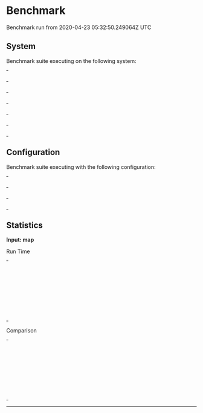 # Benchmark

Benchmark run from 2020-04-23 05:32:50.249064Z UTC

## System

Benchmark suite executing on the following system:

<table style="width: 1%">
  <tr>
    <th style="width: 1%; white-space: nowrap">Operating System</th>
    <td>macOS</td>
  </tr><tr>
    <th style="white-space: nowrap">CPU Information</th>
    <td style="white-space: nowrap">Intel(R) Core(TM) i5-9600K CPU @ 3.70GHz</td>
  </tr><tr>
    <th style="white-space: nowrap">Number of Available Cores</th>
    <td style="white-space: nowrap">6</td>
  </tr><tr>
    <th style="white-space: nowrap">Available Memory</th>
    <td style="white-space: nowrap">32 GB</td>
  </tr><tr>
    <th style="white-space: nowrap">Elixir Version</th>
    <td style="white-space: nowrap">1.10.2</td>
  </tr><tr>
    <th style="white-space: nowrap">Erlang Version</th>
    <td style="white-space: nowrap">22.2.6</td>
  </tr>
</table>

## Configuration

Benchmark suite executing with the following configuration:

<table style="width: 1%">
  <tr>
    <th style="width: 1%">:time</th>
    <td style="white-space: nowrap">5 s</td>
  </tr><tr>
    <th>:parallel</th>
    <td style="white-space: nowrap">1</td>
  </tr><tr>
    <th>:warmup</th>
    <td style="white-space: nowrap">2 s</td>
  </tr>
</table>

## Statistics


__Input: map__

Run Time
<table style="width: 1%">
  <tr>
    <th>Name</th>
    <th style="text-align: right">IPS</th>
    <th style="text-align: right">Average</th>
    <th style="text-align: right">Devitation</th>
    <th style="text-align: right">Median</th>
    <th style="text-align: right">99th&nbsp;%</th>
  </tr>
  <tr>
    <td style="white-space: nowrap">Pattern match</td>
    <td style="white-space: nowrap; text-align: right">7.81 M</td>
    <td style="white-space: nowrap; text-align: right">127.99 ns</td>
    <td style="white-space: nowrap; text-align: right">±4674.86%</td>
    <td style="white-space: nowrap; text-align: right">0 ns</td>
    <td style="white-space: nowrap; text-align: right">1000 ns</td>
  </tr>
  <tr>
    <td style="white-space: nowrap">Dots</td>
    <td style="white-space: nowrap; text-align: right">7.63 M</td>
    <td style="white-space: nowrap; text-align: right">131.04 ns</td>
    <td style="white-space: nowrap; text-align: right">±4438.09%</td>
    <td style="white-space: nowrap; text-align: right">0 ns</td>
    <td style="white-space: nowrap; text-align: right">1000 ns</td>
  </tr>
  <tr>
    <td style="white-space: nowrap">Map.get/2</td>
    <td style="white-space: nowrap; text-align: right">6.69 M</td>
    <td style="white-space: nowrap; text-align: right">149.54 ns</td>
    <td style="white-space: nowrap; text-align: right">±3893.76%</td>
    <td style="white-space: nowrap; text-align: right">0 ns</td>
    <td style="white-space: nowrap; text-align: right">1000 ns</td>
  </tr>
  <tr>
    <td style="white-space: nowrap">Keywords</td>
    <td style="white-space: nowrap; text-align: right">6.08 M</td>
    <td style="white-space: nowrap; text-align: right">164.48 ns</td>
    <td style="white-space: nowrap; text-align: right">±4346.91%</td>
    <td style="white-space: nowrap; text-align: right">0 ns</td>
    <td style="white-space: nowrap; text-align: right">1000 ns</td>
  </tr>
  <tr>
    <td style="white-space: nowrap">Kernel.get_in/2</td>
    <td style="white-space: nowrap; text-align: right">5.11 M</td>
    <td style="white-space: nowrap; text-align: right">195.56 ns</td>
    <td style="white-space: nowrap; text-align: right">±3870.44%</td>
    <td style="white-space: nowrap; text-align: right">0 ns</td>
    <td style="white-space: nowrap; text-align: right">1000 ns</td>
  </tr>
</table>
Comparison
<table style="width: 1%">
  <tr>
    <th>Name</th>
    <th style="text-align: right">IPS</th>
    <th style="text-align: right">Slower</th>
  <tr>
    <td style="white-space: nowrap">Pattern match</td>
    <td style="white-space: nowrap;text-align: right">7.81 M</td>
    <td>&nbsp;</td>
  </tr>
  <tr>
    <td style="white-space: nowrap">Dots</td>
    <td style="white-space: nowrap; text-align: right">7.63 M</td>
    <td style="white-space: nowrap; text-align: right">1.02x</td>
  </tr>
  <tr>
    <td style="white-space: nowrap">Map.get/2</td>
    <td style="white-space: nowrap; text-align: right">6.69 M</td>
    <td style="white-space: nowrap; text-align: right">1.17x</td>
  </tr>
  <tr>
    <td style="white-space: nowrap">Keywords</td>
    <td style="white-space: nowrap; text-align: right">6.08 M</td>
    <td style="white-space: nowrap; text-align: right">1.29x</td>
  </tr>
  <tr>
    <td style="white-space: nowrap">Kernel.get_in/2</td>
    <td style="white-space: nowrap; text-align: right">5.11 M</td>
    <td style="white-space: nowrap; text-align: right">1.53x</td>
  </tr>
</table>
<hr/>
